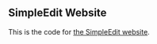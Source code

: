 ## SimpleEdit Website

This is the code for [the SimpleEdit website](https://simpleedit.github.io "Visit the SimpleEdit website").

